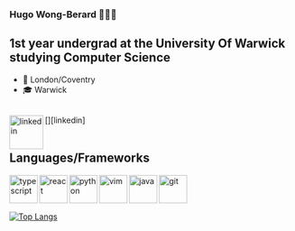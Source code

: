 ### Hugo **Wong-Berard** 👋👋👋
 
## 1st year undergrad at the University Of Warwick studying Computer Science
- 📍 London/Coventry
- 🎓 Warwick
<br />
[<img align="left" alt="linkedin" width="60px" src="https://img.icons8.com/doodle/480/000000/linkedin--v2.png" />][linkedin]
<br />
<br />

## Languages/Frameworks
<img src="https://img.icons8.com/color/480/000000/typescript.png" alt="typescript" width="50px" align="left"/>
<img src="https://img.icons8.com/office/480/000000/react.png" alt="react" width="50px" align="left"/>
<img src="https://i.imgur.com/artDvbx.png" alt="python" width="50px" align="left" />
<img src="https://upload.wikimedia.org/wikipedia/commons/4/4f/Icon-Vim.svg" alt="vim" width="50px" align="left" />
<img src="https://i.imgur.com/JTQBh8B.png" alt="java" width="50px" align="left" />
<img src="https://img.icons8.com/office/80/000000/pull-request.png" alt="git" width="50px" align="left" />

<br />
<br />
<!-- [![Anurag's github stats](https://github-readme-stats.vercel.app/api?username=hugo-wb&show_icons=true)](https://github.com/anuraghazra/github-readme-stats) -->
<br />

[![Top Langs](https://github-readme-stats.vercel.app/api/top-langs/?username=hugo-wb&layout=compact)](https://github.com/anuraghazra/github-readme-stats)

[website]: http://hugo-wb.github.io/hugo-wb
[linkedin]: https://www.linkedin.com/in/hugo-wong-berard-4499b91a0/
